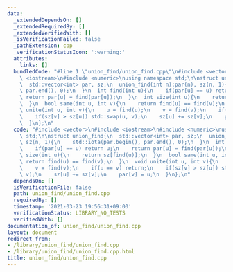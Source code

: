 ```yaml
---
data:
  _extendedDependsOn: []
  _extendedRequiredBy: []
  _extendedVerifiedWith: []
  _isVerificationFailed: false
  _pathExtension: cpp
  _verificationStatusIcon: ':warning:'
  attributes:
    links: []
  bundledCode: "#line 1 \"union_find/union_find.cpp\"\n#include <vector>\n#include\
    \ <iostream>\n#include <numeric>\nusing namespace std;\n\nstruct union_find{\n\
    \  std::vector<int> par, sz;\n  union_find(int n):par(n), sz(n, 1){\n    std::iota(par.begin(),\
    \ par.end(), 0);\n  }\n  int find(int u){\n    if(par[u] == u) return u;\n   \
    \ return par[u] = find(par[u]);\n  }\n  int size(int u){\n    return sz[find(u)];\n\
    \  }\n  bool same(int u, int v){\n    return find(u) == find(v);\n  }\n  void\
    \ unite(int u, int v){\n    u = find(u);\n    v = find(v);\n    if(u == v) return;\n\
    \    if(sz[v] > sz[u]) std::swap(u, v);\n    sz[u] += sz[v];\n    par[v] = u;\n\
    \  }\n};\n"
  code: "#include <vector>\n#include <iostream>\n#include <numeric>\nusing namespace\
    \ std;\n\nstruct union_find{\n  std::vector<int> par, sz;\n  union_find(int n):par(n),\
    \ sz(n, 1){\n    std::iota(par.begin(), par.end(), 0);\n  }\n  int find(int u){\n\
    \    if(par[u] == u) return u;\n    return par[u] = find(par[u]);\n  }\n  int\
    \ size(int u){\n    return sz[find(u)];\n  }\n  bool same(int u, int v){\n   \
    \ return find(u) == find(v);\n  }\n  void unite(int u, int v){\n    u = find(u);\n\
    \    v = find(v);\n    if(u == v) return;\n    if(sz[v] > sz[u]) std::swap(u,\
    \ v);\n    sz[u] += sz[v];\n    par[v] = u;\n  }\n};\n"
  dependsOn: []
  isVerificationFile: false
  path: union_find/union_find.cpp
  requiredBy: []
  timestamp: '2021-03-23 19:56:31+09:00'
  verificationStatus: LIBRARY_NO_TESTS
  verifiedWith: []
documentation_of: union_find/union_find.cpp
layout: document
redirect_from:
- /library/union_find/union_find.cpp
- /library/union_find/union_find.cpp.html
title: union_find/union_find.cpp
---
```

